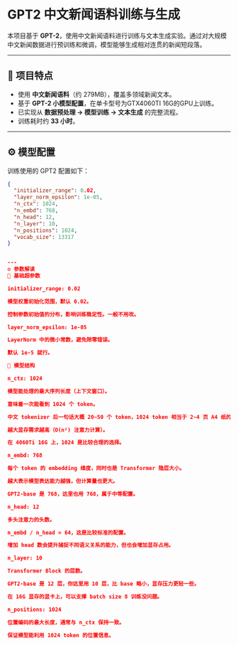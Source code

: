 # GPT2 中文新闻语料训练与生成

本项目基于 **GPT-2**，使用中文新闻语料进行训练与文本生成实验。通过对大规模中文新闻数据进行预训练和微调，模型能够生成相对连贯的新闻短段落。

---

## 📌 项目特点

- 使用 **中文新闻语料**（约 279MB），覆盖多领域新闻文本。  
- 基于 **GPT-2 小模型配置**，在单卡型号为GTX4060TI 16G的GPU上训练。  
- 已实现从 **数据预处理 → 模型训练 → 文本生成** 的完整流程。  
- 训练耗时约 **33 小时**。  

---

## ⚙️ 模型配置

训练使用的 GPT2 配置如下：

```json
{
  "initializer_range": 0.02,
  "layer_norm_epsilon": 1e-05,
  "n_ctx": 1024,
  "n_embd": 768,
  "n_head": 12,
  "n_layer": 10,
  "n_positions": 1024,
  "vocab_size": 13317
}


---
⚙️ 参数解读
📌 基础超参数

initializer_range: 0.02

模型权重初始化范围，默认 0.02。

控制参数初始值的分布，影响训练稳定性。一般不用改。

layer_norm_epsilon: 1e-05

LayerNorm 中的微小常数，避免除零错误。

默认 1e-5 就行。

📌 模型结构

n_ctx: 1024

模型能处理的最大序列长度（上下文窗口）。

意味着一次能看到 1024 个 token。

中文 tokenizer 后一句话大概 20~50 个 token，1024 token 相当于 2~4 页 A4 纸的文本。

越大显存需求越高（O(n²) 注意力计算）。

在 4060Ti 16G 上，1024 是比较合理的选择。

n_embd: 768

每个 token 的 embedding 维度，同时也是 Transformer 隐层大小。

越大表示模型表达能力越强，但计算量也更大。

GPT2-base 是 768，这里也用 768，属于中等配置。

n_head: 12

多头注意力的头数。

n_embd / n_head = 64，这是比较标准的配置。

增加 head 数会提升捕捉不同语义关系的能力，但也会增加显存占用。

n_layer: 10

Transformer Block 的层数。

GPT2-base 是 12 层，你这里用 10 层，比 base 略小，显存压力更轻一些。

在 16G 显存的显卡上，可以支撑 batch size 8 训练没问题。

n_positions: 1024

位置编码的最大长度，通常与 n_ctx 保持一致。

保证模型能利用 1024 token 的位置信息。
